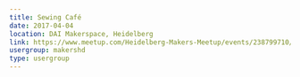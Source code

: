 ```yaml
---
title: Sewing Café
date: 2017-04-04
location: DAI Makerspace, Heidelberg
link: https://www.meetup.com/Heidelberg-Makers-Meetup/events/238799710/
usergroup: makershd
type: usergroup
---
```

